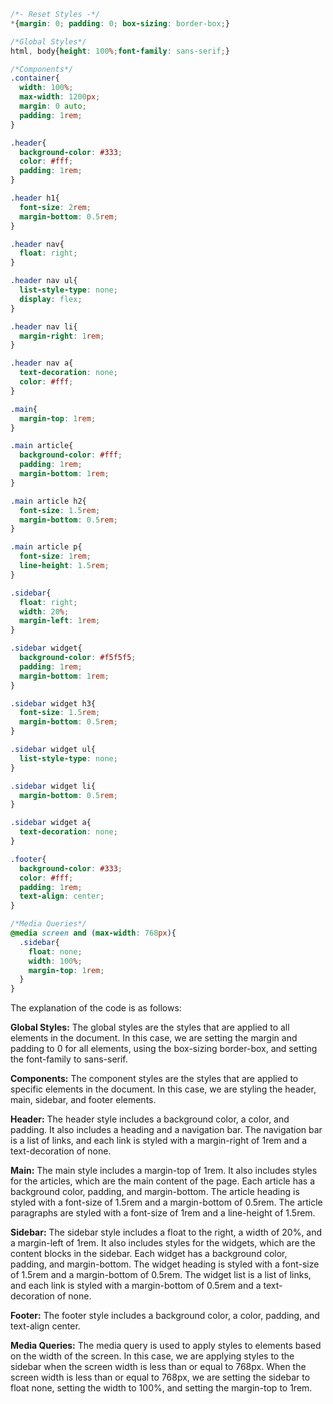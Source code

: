 ```css
/*- Reset Styles -*/
*{margin: 0; padding: 0; box-sizing: border-box;}

/*Global Styles*/
html, body{height: 100%;font-family: sans-serif;}

/*Components*/
.container{
  width: 100%;
  max-width: 1200px;
  margin: 0 auto;
  padding: 1rem;
}

.header{
  background-color: #333;
  color: #fff;
  padding: 1rem;
}

.header h1{
  font-size: 2rem;
  margin-bottom: 0.5rem;
}

.header nav{
  float: right;
}

.header nav ul{
  list-style-type: none;
  display: flex;
}

.header nav li{
  margin-right: 1rem;
}

.header nav a{
  text-decoration: none;
  color: #fff;
}

.main{
  margin-top: 1rem;
}

.main article{
  background-color: #fff;
  padding: 1rem;
  margin-bottom: 1rem;
}

.main article h2{
  font-size: 1.5rem;
  margin-bottom: 0.5rem;
}

.main article p{
  font-size: 1rem;
  line-height: 1.5rem;
}

.sidebar{
  float: right;
  width: 20%;
  margin-left: 1rem;
}

.sidebar widget{
  background-color: #f5f5f5;
  padding: 1rem;
  margin-bottom: 1rem;
}

.sidebar widget h3{
  font-size: 1.5rem;
  margin-bottom: 0.5rem;
}

.sidebar widget ul{
  list-style-type: none;
}

.sidebar widget li{
  margin-bottom: 0.5rem;
}

.sidebar widget a{
  text-decoration: none;
}

.footer{
  background-color: #333;
  color: #fff;
  padding: 1rem;
  text-align: center;
}

/*Media Queries*/
@media screen and (max-width: 768px){
  .sidebar{
    float: none;
    width: 100%;
    margin-top: 1rem;
  }
}
```

The explanation of the code is as follows:

**Global Styles:** The global styles are the styles that are applied to all elements in the document. In this case, we are setting the margin and padding to 0 for all elements, using the box-sizing border-box, and setting the font-family to sans-serif.

**Components:** The component styles are the styles that are applied to specific elements in the document. In this case, we are styling the header, main, sidebar, and footer elements.

**Header:** The header style includes a background color, a color, and padding. It also includes a heading and a navigation bar. The navigation bar is a list of links, and each link is styled with a margin-right of 1rem and a text-decoration of none.

**Main:** The main style includes a margin-top of 1rem. It also includes styles for the articles, which are the main content of the page. Each article has a background color, padding, and margin-bottom. The article heading is styled with a font-size of 1.5rem and a margin-bottom of 0.5rem. The article paragraphs are styled with a font-size of 1rem and a line-height of 1.5rem.

**Sidebar:** The sidebar style includes a float to the right, a width of 20%, and a margin-left of 1rem. It also includes styles for the widgets, which are the content blocks in the sidebar. Each widget has a background color, padding, and margin-bottom. The widget heading is styled with a font-size of 1.5rem and a margin-bottom of 0.5rem. The widget list is a list of links, and each link is styled with a margin-bottom of 0.5rem and a text-decoration of none.

**Footer:** The footer style includes a background color, a color, padding, and text-align center.

**Media Queries:** The media query is used to apply styles to elements based on the width of the screen. In this case, we are applying styles to the sidebar when the screen width is less than or equal to 768px. When the screen width is less than or equal to 768px, we are setting the sidebar to float none, setting the width to 100%, and setting the margin-top to 1rem.